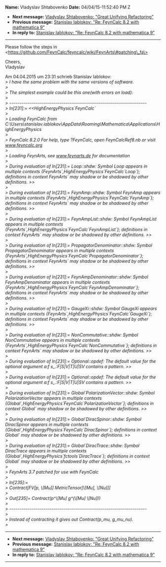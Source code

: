 **Name:** Vladyslav Shtabovenko
**Date:** 04/04/15-11:52:40 PM Z

  - **Next message:** [Vladyslav Shtabovenko: "Great Unifying
    Refactoring"](0870.html)
  - **Previous message:** [Stanislav Iablokov: "Re: FeynCalc 8.2 with
    mathematica 9"](0868.html)
  - **In reply to:** [Stanislav Iablokov: "Re: FeynCalc 8.2 with
    mathematica 9"](0868.html)

-----

Please follow the steps in  
\<https://github.com/FeynCalc/feyncalc/wiki/FeynArts\#patching\_fa\>  

Cheers,  
Vladyslav  

Am 04.04.2015 um 23:31 schrieb Stanislav Iablokov:  
*\> I have the same problem with the same versions of software.*  
*\>*  
*\> The simplest example could be this one(with errors on load):*  
*\>*  
*\>
---------------------------------------------------------------------*  
*\> In[231]:= <<HighEnergyPhysics\`FeynCalc\`*  
*\>*  
*\> Loading FeynCalc from
C:\\Users\\stanislav.iablokov\\AppData\\Roaming\\Mathematica\\Applications\\HighEnergyPhysics*  
*\>*  
*\> FeynCalc 8.2.0 For help, type ?FeynCalc, open FeynCalcRef8.nb or
visit www.feyncalc.org*  
*\>*  
*\> Loading FeynArts, see www.feynarts.de for documentation*  
*\>*  
*\> During evaluation of In[231]:= Loop::shdw: Symbol Loop
appears in multiple contexts
{FeynArts\`,HighEnergyPhysics\`FeynCalc\`Loop\`}; definitions in context
FeynArts\` may shadow or be shadowed by other definitions. \>\>*  
*\>*  
*\> During evaluation of In[231]:= FeynAmp::shdw: Symbol FeynAmp
appears in multiple contexts
{FeynArts\`,HighEnergyPhysics\`FeynCalc\`FeynAmp\`}; definitions in
context FeynArts\` may shadow or be shadowed by other definitions.
\>\>*  
*\>*  
*\> During evaluation of In[231]:= FeynAmpList::shdw: Symbol
FeynAmpList appears in multiple contexts
{FeynArts\`,HighEnergyPhysics\`FeynCalc\`FeynAmpList\`}; definitions in
context FeynArts\` may shadow or be shadowed by other definitions.
\>\>*  
*\>*  
*\> During evaluation of In[231]:= PropagatorDenominator::shdw:
Symbol PropagatorDenominator appears in multiple contexts
{FeynArts\`,HighEnergyPhysics\`FeynCalc\`PropagatorDenominator\`};
definitions in context FeynArts\` may shadow or be shadowed by other
definitions. \>\>*  
*\>*  
*\> During evaluation of In[231]:= FeynAmpDenominator::shdw:
Symbol FeynAmpDenominator appears in multiple contexts
{FeynArts\`,HighEnergyPhysics\`FeynCalc\`FeynAmpDenominator\`};
definitions in context FeynArts\` may shadow or be shadowed by other
definitions. \>\>*  
*\>*  
*\> During evaluation of In[231]:= GaugeXi::shdw: Symbol GaugeXi
appears in multiple contexts
{FeynArts\`,HighEnergyPhysics\`FeynCalc\`GaugeXi\`}; definitions in
context FeynArts\` may shadow or be shadowed by other definitions.
\>\>*  
*\>*  
*\> During evaluation of In[231]:= NonCommutative::shdw: Symbol
NonCommutative appears in multiple contexts
{FeynArts\`,HighEnergyPhysics\`FeynCalc\`NonCommutative\`}; definitions
in context FeynArts\` may shadow or be shadowed by other definitions.
\>\>*  
*\>*  
*\> During evaluation of In[231]:= Optional::opdef: The default
value for the optional argument a:f s\_.:F|S|V|T|U|SV contains a
pattern. \>\>*  
*\>*  
*\> During evaluation of In[231]:= Optional::opdef: The default
value for the optional argument a:f s\_.:F|S|V|T|U|SV contains a
pattern. \>\>*  
*\>*  
*\> During evaluation of In[231]:=
Global\`PolarizationVector::shdw: Symbol PolarizationVector appears in
multiple contexts
{Global\`,HighEnergyPhysics\`FeynCalc\`PolarizationVector\`};
definitions in context Global\` may shadow or be shadowed by other
definitions. \>\>*  
*\>*  
*\> During evaluation of In[231]:= Global\`DiracSpinor::shdw:
Symbol DiracSpinor appears in multiple contexts
{Global\`,HighEnergyPhysics\`FeynCalc\`DiracSpinor\`}; definitions in
context Global\` may shadow or be shadowed by other definitions. \>\>*  
*\>*  
*\> During evaluation of In[231]:= Global\`DiracTrace::shdw:
Symbol DiracTrace appears in multiple contexts
{Global\`,HighEnergyPhysics\`fctools\`DiracTrace\`}; definitions in
context Global\` may shadow or be shadowed by other definitions. \>\>*  
*\>*  
*\> FeynArts 3.7 patched for use with FeynCalc*  
*\>*  
*\> In[235]:=*  
*\> Contract[FV[p, \\[Mu]]
MetricTensor[\\[Mu], \\[Nu]]]*  
*\>*  
*\> Out[235]= Contract(p^\\[Mu] g^(\\[Mu]
\\[Nu]))*  
*\>*  
*\>
---------------------------------------------------------------------*  
*\>*  
*\> Instead of contracting it gives out Contract(p\_mu, g\_mu\_nu).*  
*\>*  

-----

  - **Next message:** [Vladyslav Shtabovenko: "Great Unifying
    Refactoring"](0870.html)
  - **Previous message:** [Stanislav Iablokov: "Re: FeynCalc 8.2 with
    mathematica 9"](0868.html)
  - **In reply to:** [Stanislav Iablokov: "Re: FeynCalc 8.2 with
    mathematica 9"](0868.html)

-----

